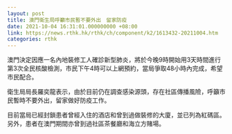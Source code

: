 ```yaml
---
layout: post
title: 澳門衛生局呼籲市民暫不要外出　留家防疫
date: 2021-10-04 16:31:01.000000000 +08:00
link: https://news.rthk.hk/rthk/ch/component/k2/1613432-20211004.htm
categories: rthk
---
```


澳門決定因應一名內地裝修工人確診新型肺炎，將於今晚9時開始用3天時間進行第3次全民核酸檢測，市民下午4時可以上網預約，當局爭取48小時內完成，希望市民配合。

衛生局局長羅奕龍表示，由於目前仍在調查感染源頭，存在社區傳播風險，呼籲市民暫時不要外出，留家做好防疫工作。

目前當局已經封鎖患者曾經入住的酒店和曾到過做裝修的大廈，並已列為紅碼區。另外，患者在澳門期間亦曾到過社區茶餐廳和海立方賭場。
